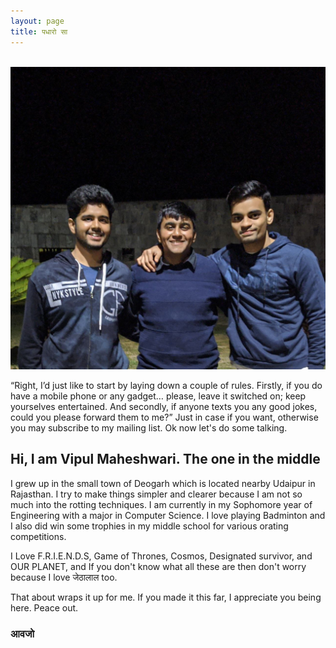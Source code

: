 ```yaml
---
layout: page
title: पधारो सा 
---
```


&nbsp;
![About](/assets/me2.jpg)
<figcaption align = "center"><b></b></figcaption>

“Right, I’d just like to start by laying down a couple of rules. Firstly, if you do have a mobile phone or any gadget… please, leave it switched on; keep yourselves entertained. And secondly, if anyone texts you any good jokes, could you please forward them to me?” Just in case if you want, otherwise you may subscribe to my mailing list. Ok now let's do some talking.

## Hi, I am Vipul Maheshwari. The one in the middle

I grew up in the small town of Deogarh which is located nearby Udaipur in Rajasthan. I try to make things simpler and clearer because I am not so much into the rotting techniques. I am currently in my Sophomore year of Engineering with a major in Computer Science. I love playing Badminton and I also did win some trophies in my middle school for various orating competitions.

I Love F.R.I.E.N.D.S, Game of Thrones, Cosmos, Designated survivor, and OUR PLANET, and If you don't know what all these are then don't worry because I love जेठालाल too.

That about wraps it up for me. If you made it this far, I appreciate you being here. Peace out.

### आवजो
